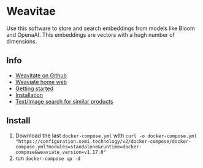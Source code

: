 # Weavitae

Use this software to store and search embeddings from models like Bloom and OpenaAI. This embeddings are vectors with a hugh number of dimensions.

## Info
- [Weavitate on Github](https://github.com/semi-technologies/weaviate)
- [Weaviate home web](https://weaviate.io)
- [Getting started](https://weaviate.io/developers/weaviate/current/getting-started/index.html)
- [Installation](https://weaviate.io/developers/weaviate/current/installation/index.html)
- [Text/Image search for similar products](https://github.com/EsraaMadi/similarity-search-weaviate)

## Install

1. Download the last `docker-compose.yml` with `curl -o docker-compose.yml "https://configuration.semi.technology/v2/docker-compose/docker-compose.yml?modules=standalone&runtime=docker-compose&weaviate_version=v1.17.0"`
2. run `docker-compose up -d`
